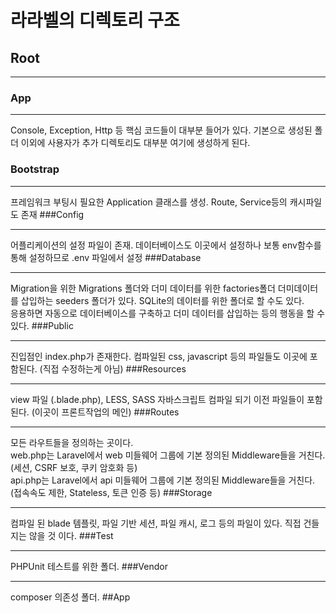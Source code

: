 # 라라벨의 디렉토리 구조

## Root

***
### App
***
Console, Exception, Http 등 핵심 코드들이 대부분 들어가 있다. 기본으로 생성된 폴더 이외에 사용자가 추가 디렉토리도 대부분 여기에 생성하게 된다.
### Bootstrap
***
프레임워크 부팅시 필요한 Application 클래스를 생성. Route, Service등의 캐시파일도 존재
###Config
***
어플리케이션의 설정 파일이 존재. 데이터베이스도 이곳에서 설정하나 보통 env함수를 통해 설정하므로 .env 파일에서 설정
###Database
***
Migration을 위한 Migrations 폴더와 더미 데이터를 위한 factories폴더 더미데이터를 삽입하는 seeders 폴더가 있다. SQLite의 데이터를 위한 폴더로 할 수도 있다.   
응용하면 자동으로 데이터베이스를 구축하고 더미 데이터를 삽입하는 등의 행동을 할 수 있다.
###Public
***
진입점인 index.php가 존재한다. 컴파일된 css, javascript 등의 파일들도 이곳에 포함된다. (직접 수정하는게 아님)
###Resources
***
view 파일 (.blade.php), LESS, SASS 자바스크립트 컴파일 되기 이전 파일들이 포함된다. (이곳이 프론트작업의 메인)
###Routes
***
모든 라우트들을 정의하는 곳이다.  
web.php는 Laravel에서 web 미들웨어 그룹에 기본 정의된 Middleware들을 거친다. (세션, CSRF 보호, 쿠키 암호화 등)  
api.php는 Laravel에서 api 미들웨어 그룹에 기본 정의된 Middleware들을 거친다. (접속속도 제한, Stateless, 토큰 인증 등)
###Storage
***
컴파일 된 blade 템플릿, 파일 기반 세션, 파일 캐시, 로그 등의 파일이 있다. 직접 건들지는 않을 것 이다.
###Test
***
PHPUnit 테스트를 위한 폴더.
###Vendor
***
composer 의존성 폴더.
##App
###
